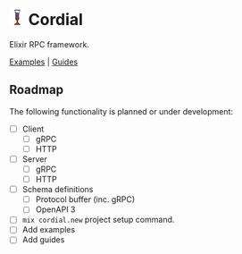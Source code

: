 # <img src="./logo.png" alt="Cordial Logo" style="height:1em;" /> Cordial

Elixir RPC framework.

[Examples](./examples) | [Guides](./guides)

## Roadmap

The following functionality is planned or under development:

- [ ] Client
  - [ ] gRPC
  - [ ] HTTP
- [ ] Server
  - [ ] gRPC
  - [ ] HTTP
- [ ] Schema definitions
  - [ ] Protocol buffer (inc. gRPC)
  - [ ] OpenAPI 3
- [ ] `mix cordial.new` project setup command.
- [ ] Add examples
- [ ] Add guides
